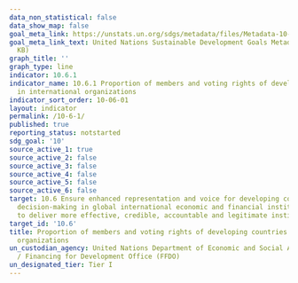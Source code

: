 ```yaml
---
data_non_statistical: false
data_show_map: false
goal_meta_link: https://unstats.un.org/sdgs/metadata/files/Metadata-10-06-01.pdf
goal_meta_link_text: United Nations Sustainable Development Goals Metadata (PDF 201
  KB)
graph_title: ''
graph_type: line
indicator: 10.6.1
indicator_name: 10.6.1 Proportion of members and voting rights of developing countries
  in international organizations
indicator_sort_order: 10-06-01
layout: indicator
permalink: /10-6-1/
published: true
reporting_status: notstarted
sdg_goal: '10'
source_active_1: true
source_active_2: false
source_active_3: false
source_active_4: false
source_active_5: false
source_active_6: false
target: 10.6 Ensure enhanced representation and voice for developing countries in
  decision-making in global international economic and financial institutions in order
  to deliver more effective, credible, accountable and legitimate institutions
target_id: '10.6'
title: Proportion of members and voting rights of developing countries in international
  organizations
un_custodian_agency: United Nations Department of Economic and Social Affairs (DESA)
  / Financing for Development Office (FFDO)
un_designated_tier: Tier I
---
```

